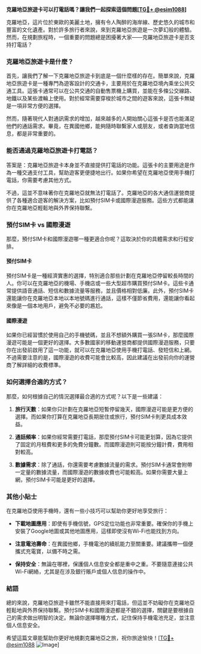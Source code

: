 **克羅地亞旅遊卡可以打電話嗎？讓我們一起探索這個問題[[TG💪+ @esim1088](https://t.me/s/esim1088)]**

克羅地亞，這片位於東歐的美麗土地，擁有令人陶醉的海岸線、歷史悠久的城市和豐富的文化遺產。對於許多旅行者來說，來到克羅地亞旅遊是一次夢幻般的體驗。然而，在規劃旅程時，一個重要的問題總是困擾著大家——克羅地亞旅遊卡是否支持打電話？

### 克羅地亞旅遊卡是什麼？

首先，讓我們了解一下克羅地亞旅遊卡到底是一個什麼樣的存在。簡單來說，克羅地亞旅遊卡是一種專門為遊客設計的交通卡，主要用於在克羅地亞境內乘坐公共交通工具。這張卡通常可以在公共交通的自動售票機上購買，並能在多條公交線路、地鐵以及某些渡輪上使用。對於經常需要穿梭於城市之間的遊客來說，這張卡無疑是一項非常方便的選擇。

然而，隨著現代人對通訊需求的增加，越來越多的人開始關心這張卡是否也能滿足他們的通話需求。畢竟，在異國他鄉，能夠隨時聯繫家人或朋友，或者查詢當地信息，都是非常重要的。

### 能否通過克羅地亞旅遊卡打電話？

答案是：克羅地亞旅遊卡本身並不直接提供打電話的功能。這張卡的主要用途是作為一種交通支付工具，幫助遊客更便捷地出行。如果你希望在克羅地亞使用手機打電話，你需要考慮其他方式。

不過，這並不意味著你在克羅地亞就無法打電話了。克羅地亞的各大通信運營商提供了各種適合遊客的解決方案，比如預付SIM卡或國際漫遊服務。這些方式都能讓你在克羅地亞輕鬆地與外界保持聯繫。

### 預付SIM卡 vs 國際漫遊

那麼，預付SIM卡和國際漫遊哪一種更適合你呢？這取決於你的具體需求和行程安排。

#### 預付SIM卡

預付SIM卡是一種經濟實惠的選擇，特別適合那些計劃在克羅地亞停留較長時間的人。你可以在克羅地亞的機場、手機店或一些大型超市購買預付SIM卡。這些卡通常提供語音通話、短信和數據流量等服務，並且價格相對低廉。此外，預付SIM卡還能讓你在克羅地亞本地以本地號碼進行通話，這樣不僅節省費用，還能讓你看起來像是一個本地用戶，避免不必要的尷尬。

#### 國際漫遊

如果你已經習慣於使用自己的手機號碼，並且不想額外購買一張SIM卡，那麼國際漫遊可能是一個更好的選擇。大多數國家的移動運營商都提供國際漫遊服務，只要你在出發前啟用了這一功能，就可以在克羅地亞使用手機打電話、發短信和上網。不過需要注意的是，國際漫遊的收費可能會比較高，因此建議在出發前向你的運營商了解詳細的收費標準。

### 如何選擇合適的方式？

那麼，如何根據自己的情況選擇最合適的方式呢？以下是一些建議：

1. **旅行天數**：如果你只計劃在克羅地亞短暫停留幾天，國際漫遊可能是更方便的選擇。而如果你打算在克羅地亞長期居住或旅行，預付SIM卡則更具成本效益。
   
2. **通話頻率**：如果你經常需要打電話，那麼預付SIM卡可能更划算，因為它提供了固定的月租費和更多的免費分鐘數。而國際漫遊則可能按分鐘計費，費用相對較高。

3. **數據需求**：除了通話，你還需要考慮數據流量的需求。預付SIM卡通常會附帶一定量的數據流量，而國際漫遊的數據收費也可能較高。如果你需要大量上網，預付SIM卡可能是更好的選擇。

### 其他小貼士

在克羅地亞使用手機時，還有一些小技巧可以幫助你更好地享受旅行：

- **下載地圖應用**：即使有手機信號，GPS定位功能也非常重要。確保你的手機上安裝了Google地圖或其他地圖應用，這樣即使沒有Wi-Fi也能找到方向。
  
- **注意電池壽命**：在異國他鄉，手機電池的續航能力至關重要。建議攜帶一個便攜式充電寶，以備不時之需。

- **保持安全**：無論在哪裡，保護個人信息安全都是重中之重。不要隨意連接公共Wi-Fi網絡，尤其是在涉及銀行賬戶或個人信息的操作中。

### 結語

總的來說，克羅地亞旅遊卡雖然不能直接用來打電話，但這並不妨礙你在克羅地亞輕鬆地與外界保持聯繫。預付SIM卡和國際漫遊都是不錯的選擇，關鍵是要根據自己的需求做出明智的決定。無論你選擇哪種方式，記住保持手機電池充足，並注意個人信息安全。

希望這篇文章能幫助你更好地規劃克羅地亞之旅，祝你旅途愉快！[[TG💪+ @esim1088](https://t.me/s/esim1088) ![Image](https://i.postimg.cc/4NQfJmqS/Snipaste-2025-05-13-00-14-12.png)]